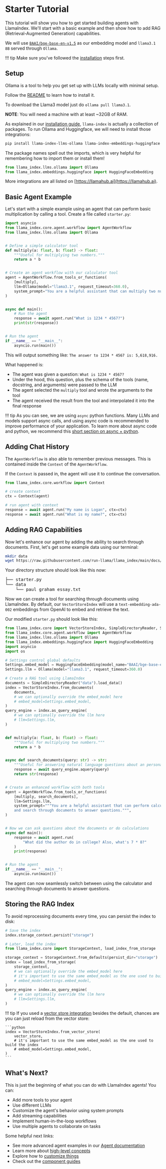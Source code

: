 # Starter Tutorial

This tutorial will show you how to get started building agents with LlamaIndex. We'll start with a basic example and then show how to add RAG (Retrieval-Augmented Generation) capabilities.


We will use [`BAAI/bge-base-en-v1.5`](https://huggingface.co/BAAI/bge-base-en-v1.5) as our embedding model and `llama3.1 8B` served through `Ollama`.

!!! tip
    Make sure you've followed the [installation](installation.md) steps first.

## Setup

Ollama is a tool to help you get set up with LLMs locally with minimal setup.

Follow the [README](https://github.com/jmorganca/ollama) to learn how to install it.

To download the Llama3 model just do `ollama pull llama3.1`.

**NOTE**: You will need a machine with at least ~32GB of RAM.

As explained in our [installation guide](installation.md), `llama-index` is actually a collection of packages. To run Ollama and Huggingface, we will need to install those integrations:

```bash
pip install llama-index-llms-ollama llama-index-embeddings-huggingface
```

The package names spell out the imports, which is very helpful for remembering how to import them or install them!

```python
from llama_index.llms.ollama import Ollama
from llama_index.embeddings.huggingface import HuggingFaceEmbedding
```

More integrations are all listed on [https://llamahub.ai](https://llamahub.ai).

## Basic Agent Example

Let's start with a simple example using an agent that can perform basic multiplication by calling a tool. Create a file called `starter.py`:

```python
import asyncio
from llama_index.core.agent.workflow import AgentWorkflow
from llama_index.llms.ollama import Ollama


# Define a simple calculator tool
def multiply(a: float, b: float) -> float:
    """Useful for multiplying two numbers."""
    return a * b


# Create an agent workflow with our calculator tool
agent = AgentWorkflow.from_tools_or_functions(
    [multiply],
    llm=Ollama(model="llama3.1", request_timeout=360.0),
    system_prompt="You are a helpful assistant that can multiply two numbers.",
)


async def main():
    # Run the agent
    response = await agent.run("What is 1234 * 4567?")
    print(str(response))


# Run the agent
if __name__ == "__main__":
    asyncio.run(main())
```

This will output something like: `The answer to 1234 * 4567 is: 5,618,916.`

What happened is:

- The agent was given a question: `What is 1234 * 4567?`
- Under the hood, this question, plus the schema of the tools (name, docstring, and arguments) were passed to the LLM
- The agent selected the `multiply` tool and wrote the arguments to the tool
- The agent received the result from the tool and interpolated it into the final response

!!! tip
    As you can see, we are using `async` python functions. Many LLMs and models support async calls, and using async code is recommended to improve performance of your application. To learn more about async code and python, we recommend this [short section on async + python](./async_python.md).

## Adding Chat History

The `AgentWorkflow` is also able to remember previous messages. This is contained inside the `Context` of the `AgentWorkflow`.

If the `Context` is passed in, the agent will use it to continue the conversation.

```python
from llama_index.core.workflow import Context

# create context
ctx = Context(agent)

# run agent with context
response = await agent.run("My name is Logan", ctx=ctx)
response = await agent.run("What is my name?", ctx=ctx)
```

## Adding RAG Capabilities

Now let's enhance our agent by adding the ability to search through documents. First, let's get some example data using our terminal:

```bash
mkdir data
wget https://raw.githubusercontent.com/run-llama/llama_index/main/docs/docs/examples/data/paul_graham/paul_graham_essay.txt -O data/paul_graham_essay.txt
```

Your directory structure should look like this now:

<pre>
├── starter.py
└── data
    └── paul_graham_essay.txt
</pre>

Now we can create a tool for searching through documents using LlamaIndex. By default, our `VectorStoreIndex` will use a `text-embedding-ada-002` embeddings from OpenAI to embed and retrieve the text.

Our modified `starter.py` should look like this:

```python
from llama_index.core import VectorStoreIndex, SimpleDirectoryReader, Settings
from llama_index.core.agent.workflow import AgentWorkflow
from llama_index.llms.ollama import Ollama
from llama_index.embeddings.huggingface import HuggingFaceEmbedding
import asyncio
import os

# Settings control global defaults
Settings.embed_model = HuggingFaceEmbedding(model_name="BAAI/bge-base-en-v1.5")
Settings.llm = Ollama(model="llama3.1", request_timeout=360.0)

# Create a RAG tool using LlamaIndex
documents = SimpleDirectoryReader("data").load_data()
index = VectorStoreIndex.from_documents(
    documents,
    # we can optionally override the embed_model here
    # embed_model=Settings.embed_model,
)
query_engine = index.as_query_engine(
    # we can optionally override the llm here
    # llm=Settings.llm,
)


def multiply(a: float, b: float) -> float:
    """Useful for multiplying two numbers."""
    return a * b


async def search_documents(query: str) -> str:
    """Useful for answering natural language questions about an personal essay written by Paul Graham."""
    response = await query_engine.aquery(query)
    return str(response)


# Create an enhanced workflow with both tools
agent = AgentWorkflow.from_tools_or_functions(
    [multiply, search_documents],
    llm=Settings.llm,
    system_prompt="""You are a helpful assistant that can perform calculations
    and search through documents to answer questions.""",
)


# Now we can ask questions about the documents or do calculations
async def main():
    response = await agent.run(
        "What did the author do in college? Also, what's 7 * 8?"
    )
    print(response)


# Run the agent
if __name__ == "__main__":
    asyncio.run(main())
```

The agent can now seamlessly switch between using the calculator and searching through documents to answer questions.

## Storing the RAG Index

To avoid reprocessing documents every time, you can persist the index to disk:

```python
# Save the index
index.storage_context.persist("storage")

# Later, load the index
from llama_index.core import StorageContext, load_index_from_storage

storage_context = StorageContext.from_defaults(persist_dir="storage")
index = load_index_from_storage(
    storage_context,
    # we can optionally override the embed_model here
    # it's important to use the same embed_model as the one used to build the index
    # embed_model=Settings.embed_model,
)
query_engine = index.as_query_engine(
    # we can optionally override the llm here
    # llm=Settings.llm,
)
```

!!! tip
    If you used a [vector store integration](../module_guides/storing/vector_stores.md) besides the default, chances are you can just reload from the vector store:

    ```python
    index = VectorStoreIndex.from_vector_store(
        vector_store,
        # it's important to use the same embed_model as the one used to build the index
        # embed_model=Settings.embed_model,
    )
    ```

## What's Next?

This is just the beginning of what you can do with LlamaIndex agents! You can:

- Add more tools to your agent
- Use different LLMs
- Customize the agent's behavior using system prompts
- Add streaming capabilities
- Implement human-in-the-loop workflows
- Use multiple agents to collaborate on tasks

Some helpful next links:

- See more advanced agent examples in our [Agent documentation](../understanding/agent/multi_agents.md)
- Learn more about [high-level concepts](./concepts.md)
- Explore how to [customize things](./customization.md)
- Check out the [component guides](../module_guides/index.md)
